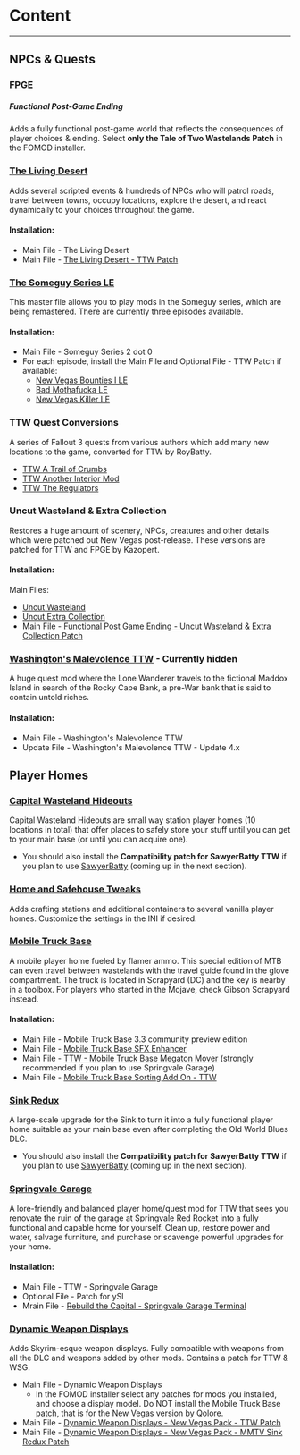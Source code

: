 ﻿# Content

---

## NPCs & Quests

### [FPGE](https://www.nexusmods.com/newvegas/mods/66726)

##### Functional Post-Game Ending

Adds a fully functional post-game world that reflects the consequences of player choices & ending. Select **only the Tale of Two Wastelands Patch** in the FOMOD installer.

### [The Living Desert](https://www.nexusmods.com/newvegas/mods/64623)

Adds several scripted events & hundreds of NPCs who will patrol roads, travel between towns, occupy locations, explore the desert, and react dynamically to your choices throughout the game.

#### Installation:

- Main File - The Living Desert
- Main File - [The Living Desert - TTW Patch](https://www.nexusmods.com/newvegas/mods/77945)

### [The Someguy Series LE](https://www.nexusmods.com/newvegas/mods/48925/)

This master file allows you to play mods in the Someguy series, which are being remastered. There are currently three episodes available.

#### Installation:

- Main File - Someguy Series 2 dot 0
- For each episode, install the Main File and Optional File - TTW Patch if available:
  - [New Vegas Bounties I LE](https://www.nexusmods.com/newvegas/mods/77108)
  - [Bad Mothafucka LE](https://www.nexusmods.com/newvegas/mods/77229)
  - [New Vegas Killer LE](https://www.nexusmods.com/newvegas/mods/78427)

### TTW Quest Conversions

A series of Fallout 3 quests from various authors which add many new locations to the game, converted for TTW by RoyBatty.

- [TTW A Trail of Crumbs](https://www.nexusmods.com/newvegas/mods/66267)
- [TTW Another Interior Mod](https://www.nexusmods.com/newvegas/mods/66611)
- [TTW The Regulators](https://www.nexusmods.com/newvegas/mods/66266)

### Uncut Wasteland & Extra Collection

Restores a huge amount of scenery, NPCs, creatures and other details which were patched out New Vegas post-release. These versions are patched for TTW and FPGE by Kazopert.

#### Installation:

Main Files:

- [Uncut Wasteland](https://www.nexusmods.com/newvegas/mods/79005)
- [Uncut Extra Collection](https://www.nexusmods.com/newvegas/mods/79005)
- Main File - [Functional Post Game Ending - Uncut Wasteland & Extra Collection Patch](https://www.nexusmods.com/newvegas/mods/79005)

### [Washington's Malevolence TTW](https://www.nexusmods.com/newvegas/mods/75027) - Currently hidden

A huge quest mod where the Lone Wanderer travels to the fictional Maddox Island in search of the Rocky Cape Bank, a pre-War bank that is said to contain untold riches.

#### Installation:

- Main File - Washington's Malevolence TTW
- Update File - Washington's Malevolence TTW - Update 4.x

## Player Homes

### [Capital Wasteland Hideouts](https://www.sublevel3.com/mmtv/fnv/ttw-cw-hideouts.html)

Capital Wasteland Hideouts are small way station player homes (10 locations in total) that offer places to safely store your stuff until you can get to your main base (or until you can acquire one).

- You should also install the **Compatibility patch for SawyerBatty TTW** if you plan to use [SawyerBatty](overhauls#sawyerbatty) (coming up in the next section).

### [Home and Safehouse Tweaks](https://www.nexusmods.com/newvegas/mods/74391)

Adds crafting stations and additional containers to several vanilla player homes. Customize the settings in the INI if desired.

### [Mobile Truck Base](https://www.nexusmods.com/newvegas/mods/79005/?tab=files)

A mobile player home fueled by flamer ammo. This special edition of MTB can even travel between wastelands with the travel guide found in the glove compartment. The truck is located in Scrapyard (DC) and the key is nearby in a toolbox. For players who started in the Mojave, check Gibson Scrapyard instead.

#### Installation:

- Main File - Mobile Truck Base 3.3 community preview edition
- Main File - [Mobile Truck Base SFX Enhancer](https://www.nexusmods.com/newvegas/mods/77110)
- Main File - [TTW - Mobile Truck Base Megaton Mover](https://www.nexusmods.com/newvegas/mods/77160) (strongly recommended if you plan to use Springvale Garage)
- Main File - [Mobile Truck Base Sorting Add On - TTW](https://www.sublevel3.com/mmtv/fnv/ttw-mtb-sorting-addon.html)

### [Sink Redux](https://www.sublevel3.com/mmtv/fnv/ttw-sink_redux.html)

A large-scale upgrade for the Sink to turn it into a fully functional player home suitable as your main base even after completing the Old World Blues DLC.

- You should also install the **Compatibility patch for SawyerBatty TTW** if you plan to use [SawyerBatty](overhauls#sawyerbatty) (coming up in the next section).

### [Springvale Garage](https://www.nexusmods.com/newvegas/mods/76503)

A lore-friendly and balanced player home/quest mod for TTW that sees you renovate the ruin of the garage at Springvale Red Rocket into a fully functional and capable home for yourself. Clean up, restore power and water, salvage furniture, and purchase or scavenge powerful upgrades for your home.

#### Installation:

- Main File - TTW - Springvale Garage
- Optional File - Patch for ySI
- Mrain File - [Rebuild the Capital - Springvale Garage Terminal](https://www.nexusmods.com/newvegas/mods/77928)

### [Dynamic Weapon Displays](https://www.nexusmods.com/newvegas/mods/73882)

Adds Skyrim-esque weapon displays. Fully compatible with weapons from all the DLC and weapons added by other mods. Contains a patch for TTW & WSG.

- Main File - Dynamic Weapon Displays
  - In the FOMOD installer select any patches for mods you installed, and choose a display model. Do NOT install the Mobile Truck Base patch, that is for the New Vegas version by Qolore.
- Main File - [Dynamic Weapon Displays - New Vegas Pack - TTW Patch](https://www.nexusmods.com/newvegas/mods/77945)
- Main File - [Dynamic Weapon Displays - New Vegas Pack - MMTV Sink Redux Patch](https://www.nexusmods.com/newvegas/mods/79005)
